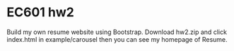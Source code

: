 # EC601 hw2
Build my own resume website using Bootstrap. 
Download hw2.zip and click index.html in example/carousel then you can see my homepage of Resume.
